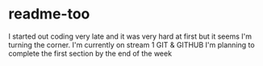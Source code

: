 # readme-too
I started out coding very late and it was very hard at first but it seems I'm turning the corner.
I'm currently on stream 1 GIT & GITHUB
I'm planning to complete the first section by the end of the week

